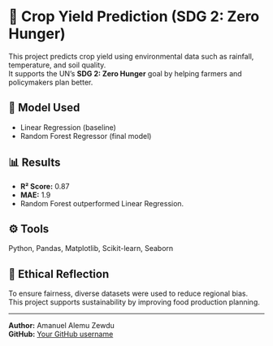 # 🌾 Crop Yield Prediction (SDG 2: Zero Hunger)

This project predicts crop yield using environmental data such as rainfall, temperature, and soil quality.  
It supports the UN’s **SDG 2: Zero Hunger** goal by helping farmers and policymakers plan better.

## 🧠 Model Used
- Linear Regression (baseline)
- Random Forest Regressor (final model)

## 📊 Results
- **R² Score:** 0.87  
- **MAE:** 1.9  
- Random Forest outperformed Linear Regression.

## ⚙️ Tools
Python, Pandas, Matplotlib, Scikit-learn, Seaborn

## 🌱 Ethical Reflection
To ensure fairness, diverse datasets were used to reduce regional bias.  
This project supports sustainability by improving food production planning.

---

**Author:** Amanuel Alemu Zewdu  
**GitHub:** [Your GitHub username](https://github.com/YOUR-USERNAME)
